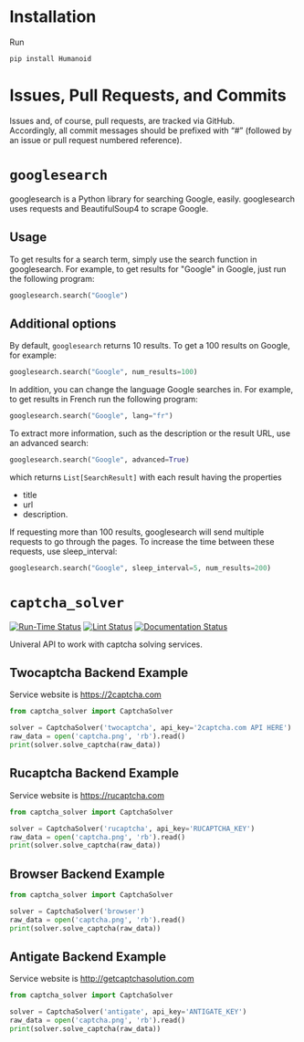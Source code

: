 # Installation
Run
```bash
pip install Humanoid
```

# Issues, Pull Requests, and Commits
Issues and, of course, pull requests, are tracked via GitHub.  
Accordingly, all commit messages should be prefixed with “#” (followed by an issue or pull request numbered reference).

# `googlesearch`
googlesearch is a Python library for searching Google, easily. googlesearch uses requests and BeautifulSoup4 to scrape Google.


## Usage
To get results for a search term, simply use the search function in googlesearch. For example, to get results for "Google" in Google, just run the following program:
```python
googlesearch.search("Google")
```

## Additional options
By default, `googlesearch` returns 10 results. 
To get a 100 results on Google, for example:
```python
googlesearch.search("Google", num_results=100)
```
In addition, you can change the language Google searches in.
For example, to get results in French run the following program:
```python
googlesearch.search("Google", lang="fr")
```
To extract more information, such as the description or the result URL, use an advanced search:
```python
googlesearch.search("Google", advanced=True)
```
which returns `List[SearchResult]` with each result having the properties
- title
- url
- description.

If requesting more than 100 results, googlesearch will send multiple requests to go through the pages.
To increase the time between these requests, use sleep_interval:
```python
googlesearch.search("Google", sleep_interval=5, num_results=200)
```

# `captcha_solver`

[![Run-Time Status](https://GitHub.Com/ArtificialHumanoid/Humanoid/actions/workflows/Tests.yml/badge.svg)](https://GitHub.Com/ArtificialHumanoid/Humanoid/actions/workflows/Tests.yml/badge.svg)
[![Lint Status](https://GitHub.Com/ArtificialHumanoid/Humanoid/actions/workflows/Linters.yml/badge.svg)]((https://GitHub.Com/ArtificialHumanoid/Humanoid/actions/workflows/Linters.yml/badge.svg))
[![Documentation Status](https://readthedocs.org/projects/Humanoid/badge/?version=latest)](https://Humanoid.readthedocs.org)

Univeral API to work with captcha solving services.

## Twocaptcha Backend Example

Service website is https://2captcha.com

```python
from captcha_solver import CaptchaSolver

solver = CaptchaSolver('twocaptcha', api_key='2captcha.com API HERE')
raw_data = open('captcha.png', 'rb').read()
print(solver.solve_captcha(raw_data))
```

## Rucaptcha Backend Example

Service website is https://rucaptcha.com

```python
from captcha_solver import CaptchaSolver

solver = CaptchaSolver('rucaptcha', api_key='RUCAPTCHA_KEY')
raw_data = open('captcha.png', 'rb').read()
print(solver.solve_captcha(raw_data))
```

## Browser Backend Example
```python
from captcha_solver import CaptchaSolver

solver = CaptchaSolver('browser')
raw_data = open('captcha.png', 'rb').read()
print(solver.solve_captcha(raw_data))
```

## Antigate Backend Example

Service website is http://getcaptchasolution.com

```python
from captcha_solver import CaptchaSolver

solver = CaptchaSolver('antigate', api_key='ANTIGATE_KEY')
raw_data = open('captcha.png', 'rb').read()
print(solver.solve_captcha(raw_data))
```
